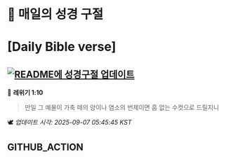 # 🙏 매일의 성경 구절
# [Daily Bible verse]
## [![README에 성경구절 업데이트](https://github.com/DONGSUKA/first_test/actions/workflows/update-readme-bible.yml/badge.svg)](https://github.com/DONGSUKA/first_test/actions/workflows/update-readme-bible.yml)
<!-- START_BIBLE_VERSE -->
📖 **레위기 1:10**
> 만일 그 예물이 가축 떼의 양이나 염소의 번제이면 흠 없는 수컷으로 드릴지니

🕊️ _업데이트 시각: 2025-09-07 05:45:45 KST_
  <!-- END_BIBLE_VERSE -->
## GITHUB_ACTION
